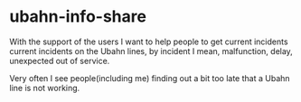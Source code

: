 # ubahn-info-share

With the support of the users I want to help people to get current incidents current incidents on the Ubahn lines, by incident I mean, malfunction, delay, unexpected out of service.

Very often I see people(including me) finding out a bit too late that a Ubahn line is not working.
